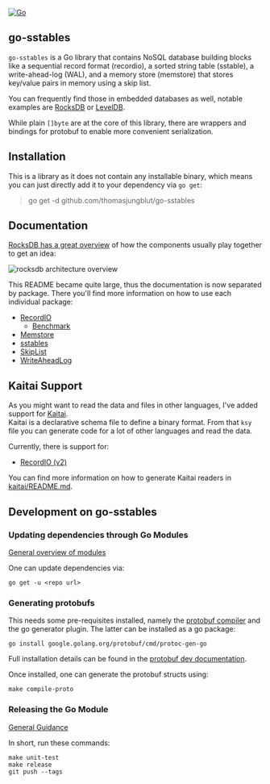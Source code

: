 [![Go](https://github.com/thomasjungblut/go-sstables/actions/workflows/go.yml/badge.svg)](https://github.com/thomasjungblut/go-sstables/actions/workflows/go.yml)

## go-sstables

`go-sstables` is a Go library that contains NoSQL database building blocks like a sequential record format (recordio),
a sorted string table (sstable), a write-ahead-log (WAL), and a memory store (memstore) that stores key/value pairs in memory using a skip list.

You can frequently find those in embedded databases as well, notable examples are [RocksDB](https://github.com/facebook/rocksdb) or [LevelDB](https://github.com/google/leveldb).

While plain `[]byte` are at the core of this library, there are wrappers and bindings for protobuf to enable more convenient serialization. 

## Installation

This is a library as it does not contain any installable binary, which means you can just directly add it to your dependency via `go get`:

> go get -d github.com/thomasjungblut/go-sstables

## Documentation

[RocksDB has a great overview](https://github.com/facebook/rocksdb/wiki/RocksDB-Overview#3-high-level-architecture) of how the components usually play together to get an idea:

![rocksdb architecture overview](https://user-images.githubusercontent.com/62277872/119747261-310fb300-be47-11eb-92c3-c11719fa8a0c.png)

This README became quite large, thus the documentation is now separated by package. There you'll find more information on how to use each individual package:

* [RecordIO](recordio/README.md)
  * [Benchmark](benchmark/README.md)
* [Memstore](memstore/README.md)
* [sstables](sstables/README.md)
* [SkipList](skiplist/README.md)
* [WriteAheadLog](wal/README.md)

## Kaitai Support

As you might want to read the data and files in other languages, I've added support for [Kaitai](https://kaitai.io/).  
Kaitai is a declarative schema file to define a binary format. From that `ksy` file you can generate code for a lot of other languages and read the data.

Currently, there is support for:
* [RecordIO (v2)](kaitai/recordio_v2.ksy)

You can find more information on how to generate Kaitai readers in [kaitai/README.md](kaitai/README.md).

## Development on go-sstables

### Updating dependencies through Go Modules

[General overview of modules](https://github.com/golang/go/wiki/Modules)

One can update dependencies via:

```
go get -u <repo url>
```

### Generating protobufs

This needs some pre-requisites installed, namely the [protobuf compiler](https://github.com/protocolbuffers/protobuf/releases) and the go generator plugin. The latter can be installed as a go package:

```
go install google.golang.org/protobuf/cmd/protoc-gen-go
```

Full installation details can be found in the [protobuf dev documentation](https://developers.google.com/protocol-buffers/docs/gotutorial#compiling-your-protocol-buffers).

Once installed, one can generate the protobuf structs using:

```
make compile-proto
```

### Releasing the Go Module

[General Guidance](https://github.com/golang/go/wiki/Modules#releasing-modules-all-versions)

In short, run these commands:

```
make unit-test
make release
git push --tags 
```
